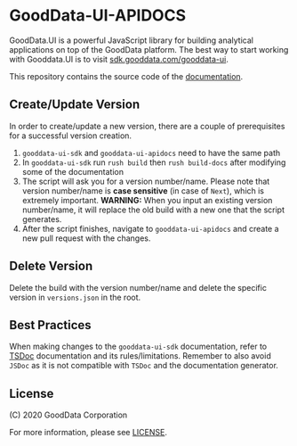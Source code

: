 # GoodData-UI-APIDOCS

GoodData.UI is a powerful JavaScript library for building analytical applications on top of the GoodData platform. The best way to start working with Gooddata.UI is to visit [sdk.gooddata.com/gooddata-ui](https://sdk.gooddata.com/gooddata-ui/).

This repository contains the source code of the [documentation](https://sdk.gooddata.com/gooddata-ui-apidocs/index.html).

## Create/Update Version
In order to create/update a new version, there are a couple of prerequisites for a successful version creation.

1. `gooddata-ui-sdk` and `gooddata-ui-apidocs` need to have the same path
2. In `gooddata-ui-sdk` run `rush build` then `rush build-docs` after modifying some of the documentation
3. The script will ask you for a version number/name. Please note that version number/name is **case sensitive** (in case of `Next`), which is extremely important. **WARNING:** When you input an existing version number/name, it will replace the old build with a new one that the script generates.
4. After the script finishes, navigate to `gooddata-ui-apidocs` and create a new pull request with the changes.

## Delete Version
Delete the build with the version number/name and delete the specific version in `versions.json` in the root.

## Best Practices 
When making changes to the `gooddata-ui-sdk` documentation, refer to [TSDoc](https://tsdoc.org/) documentation and its rules/limitations. Remember to also avoid `JSDoc` as it is not compatible with `TSDoc` and the documentation generator. 

## License

(C) 2020 GoodData Corporation

For more information, please see [LICENSE](LICENSE).
